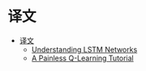 # 译文

* [译文](README.md)
  * [Understanding LSTM Networks](Understanding_LSTM_Networks.md)
  * [A Painless Q-Learning Tutorial](A_Painless_Q-Learning_Tutorial.md)